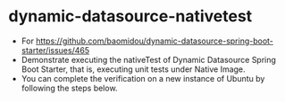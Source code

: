 # dynamic-datasource-nativetest

- For https://github.com/baomidou/dynamic-datasource-spring-boot-starter/issues/465
- Demonstrate executing the nativeTest of Dynamic Datasource Spring Boot Starter, that is, executing unit tests under
  Native Image.
- You can complete the verification on a new instance of Ubuntu by following the steps below.
```shell

```

